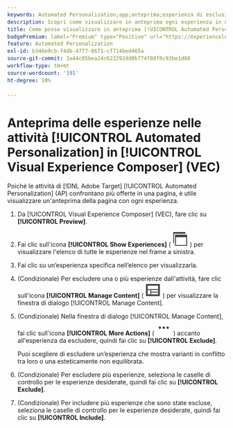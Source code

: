 ```yaml
---
keywords: Automated Personalization;app;anteprima;esperienza di esclusione;app;preview;exclude experience
description: Scopri come visualizzare in anteprima ogni esperienza in un'attività di [!UICONTROL Automated Personalization] (AP) utilizzando [!UICONTROL Visual Experience Composer] (VEC).
title: Come posso visualizzare in anteprima [!UICONTROL Automated Personalization] esperienze nel Compositore esperienza visivo?
badgePremium: label="Premium" type="Positive" url="https://experienceleague.adobe.com/docs/target/using/introduction/intro.html?lang=en#premium newtab=true" tooltip="Scopri cosa è incluso in Target Premium."
feature: Automated Personalization
exl-id: b346e9cb-f4db-4777-8671-cf714bed465a
source-git-commit: 3a44c05bea24c622292dd0b774f88f0c93be1d88
workflow-type: tm+mt
source-wordcount: '191'
ht-degree: 10%

---
```


# Anteprima delle esperienze nelle attività [!UICONTROL Automated Personalization] in [!UICONTROL Visual Experience Composer] (VEC)

Poiché le attività di [!DNL Adobe Target] [!UICONTROL Automated Personalization] (AP) confrontano più offerte in una pagina, è utile visualizzare un&#39;anteprima della pagina con ogni esperienza.

1. Da [!UICONTROL Visual Experience Composer] (VEC), fare clic su **[!UICONTROL Preview]**.

1. Fai clic sull&#39;icona **[!UICONTROL Show Experiences]** ( ![icona Mostra esperienze](/help/main/assets/icons/WebPages.svg) ) per visualizzare l&#39;elenco di tutte le esperienze nel frame a sinistra.

1. Fai clic su un’esperienza specifica nell’elenco per visualizzarla.

1. (Condizionale) Per escludere una o più esperienze dall&#39;attività, fare clic sull&#39;icona **[!UICONTROL Manage Content]** ( ![icona Gestisci contenuto](/help/main/assets/icons/Experience.svg) ) per visualizzare la finestra di dialogo [!UICONTROL Manage Content].

1. (Condizionale) Nella finestra di dialogo [!UICONTROL Manage Content], fai clic sull&#39;icona **[!UICONTROL More Actions]** ( ![Icona Altre azioni](/help/main/assets/icons/MoreSmallList.svg) ) accanto all&#39;esperienza da escludere, quindi fai clic su **[!UICONTROL Exclude]**.

   Puoi scegliere di escludere un’esperienza che mostra varianti in conflitto tra loro o una esteticamente non equilibrata.

1. (Condizionale) Per escludere più esperienze, seleziona le caselle di controllo per le esperienze desiderate, quindi fai clic su **[!UICONTROL Exclude]**.

1. (Condizionale) Per includere più esperienze che sono state escluse, seleziona le caselle di controllo per le esperienze desiderate, quindi fai clic su **[!UICONTROL Include]**.
